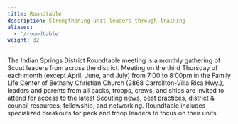 ```yaml
---
title: Roundtable
description: Strengthening unit leaders through training
aliases:
  - '/roundtable'
weight: 32
---
```


The Indian Springs District Roundtable meeting is a monthly gathering of Scout leaders from across the district.  Meeting on the third Thursday of each month (except April, June, and July) from 7:00 to 8:00pm in the Family Life Center of Bethany Christian Church (2868 Carrollton-Villa Rica Hwy.), leaders and parents from all packs, troops, crews, and ships are invited to attend for access to the latest Scouting news, best practices, district & council resources, fellowship, and networking. Roundtable includes specialized breakouts for pack and troop leaders to focus on their units.
